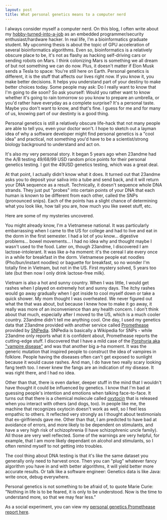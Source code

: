 ```yaml
---
layout: post
title: What personal genetics means to a computer nerd
---
```


I always consider myself a computer nerd. On this blog, I often write about my [hobby-turned-into-a-job](https://www.nature.com/articles/nrg2482) as an embedded programmer/security enthusiast/hardware hacker. In real life, I'm a bioinformatics graduate student. My upcoming thesis is about the topic of GPU acceleration of several bioinformatics algorithms. Even so, bioinformatics is a relatively obscure place to be, it's not as flashy as hacking self-driving cars or sending robots on Mars. I think colonizing Mars is something we all dream of but not something we can do now. Plus, it doesn't matter if Elon Musk sends a Tesla to space: You're still here on Earth. Personal genetics is different, it is the stuff that affects our lives right now. If you know it, you make better decisions. It helps you understand part of your destiny to make better choices today. Some people may ask: Do I really want to know that I'm going to die soon? So ask yourself: Would you rather want to know whether it's going to rain tomorrow so you know to prepare an umbrella, or you'd rather have everyday as a complete surprise? It's a personal taste. Maybe you don't want to know, and that's fine. I guess for me and for many of us, knowing part of our destinty is a good thing. 

Personal genetics is still a relatively obscure life-hack that not many people are able to tell you, even your doctor won't. I hope to sketch out a layman idea of why a software developer might find personal genetics is a "cool idea" and practical, not something you'd have to be a scientist/strong biology background to understand and act on.

It's also my very personal story. It began 5 years ago when 23andme had the A/B testing 49/68/99 USD random price points for their personal genetics testing. I got the 49USD genetics testing, which was a great deal.

At that point, I actually didn't know what it does. It turned out that 23andme asks you to deposit your saliva into a tube and send back, and it will return your DNA sequence as a result. Technically, it doesn't sequence whole DNA strands. They just put "probes" into certain points of your DNA that each human is known to be different from each other, called the SNPs (pronounced snips). Each of the points has a slight chance of determining what you look like, how tall you are, how much you like sweet stuff, etc. 

Here are some of my mysteries uncovered.

You might already know, I'm a Vietnamese national. It was particularly embarrassing when I came to the US for college and had to live and eat in the dorm in the first semester. I had a lot of you know... digestive problems... bowel movements... I had no idea why and thought maybe I wasn't used to the food. Later on, though 23andme, I discovered I am lactose-intolerant. It was like a-ha moment: it's the cereal I ate every once in a while for breakfast in the dorm. Vietnamese people eat noodles (Pho/bun/instant noodles) or baguette for breakfast, so no wonder I'm totally fine in Vietnam, but not in the US. First mystery solved, 5 years too late (but then now I only drink lactose-free milk).

Vietnam is also a hot and sunny country. When I was little, I would get rashes when I played on extremely hot and sunny days. The itchy rashes would go away gradually when I got inside to cool myself down or take a quick shower. My mom thought I was overheated. We never figured out what the that was about, but because I knew how to make it go away, it really was more of an inconvenience than any health concern. I don't think about that much, especially after I moved to the US, which is a much cooler country. 23andme didn't tell me anything cool. One day, I used my genetics data that 23andme provided with another service called [Promethease](https://promethease.com/) provided by [SNPedia](http://SNPedia.org). SNPedia is basically a Wikipedia for SNPs - while 23andme only reports what it is confident about, Promethease reports the cutting-edge stuff. I discovered that I have a mild case of the [Porphyria aka "vampire disease"](https://en.wikipedia.org/wiki/Porphyria) and was that another big a-ha moment. It was the generic mutation that inspired people to construct the idea of vampires in folklore. People having the diseases often can't get exposed to sunlight because it would cause rashes. And man, I do have two really scary looking fang teeth too. I never knew the fangs are an indication of my disease. It was right there, and I had no idea.

Other than that, there is even darker, deeper stuff in the mind that I wouldn't have thought it could be influenced by genetics. I know that I'm bad at guessing people's intention and emotions when talking face-to-face. It turns out that there is a chemical molecule called [oxytocin](https://en.wikipedia.org/wiki/Oxytocin) that is released when you interact with others (and dogs, too). In people like me, the machine that recognizes oxytocin doesn't work as well, so I feel less empathic to others. It reflected very strongly as I thought about testimonials that ex-girlfriends gave me. Other than that, I am predicted to have bad at avoidance of errors, and more likely to be dependent on stimulants, and have a very high risk of schizophrenia (I have schizophrenic uncle family). All those are very well reflected. Some of the warnings are very helpful, for example, that I am more likely dependant on alcohol and stimulants, so I often remind myself to not getting into troubles.

The cool thing about DNA testing is that it's like the same dataset you generally only need to harvest once. Then you can "plug" whatever fancy algorithm you have in and with better algorithms, it will yield better more accurate results. Or talk like a software engineer: Genetics data is like Java: write once, debug everywhere. 

Personal genetics is not something to be afraid of, to quote Marie Curie: "Nothing in life is to be feared, it is only to be understood. Now is the time to understand more, so that we may fear less."

As a social experiment, you can view my [personal genetics Promethease report here](https://reports.promethease.com/view/v1514934685-e7d609ed-2565-43f0-b9f6-a918a1c9ccfe/promethease.html?Expires=1518822685&Signature=ItnWUMy9Pz0M3hYg9VeT1406O6BSmMJ2IERveqypQ-iuUOCTut0CkSrgJSzsx3ENIah-Ih1lY9IXrxlzNauX8b-Rv3Jdq2GWEOV0EcBrE-l7-Cjf8TS46inBT-60fBxAF35jLC45vdfedDQMUUti1WVqgd7Mc2tEqmDF-8FwF5yzMu6opoTPjk6aKdHArt1-RRb4IPNzYwgaL0T6dNKKMotKrBAVGB5nMrbMTq2XqnnBTXfXoUwqGsjs1g~xUt2L06hKnd3xUXDiOnwAoNO-iv8k9cu~R3esfXfjMbvW~j0QBQvOY8naFbpd6XarktM~fvr2P6RA4AQphp3opddJRg__&Key-Pair-Id=APKAIDRLFIDOMHIR7VLA). 
